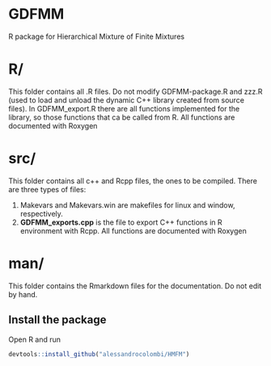 # GDFMM
R package for Hierarchical Mixture of Finite Mixtures

# R/
This folder contains all .R files. Do not modify GDFMM-package.R and zzz.R (used to load and unload the dynamic C++ library created from source files). In GDFMM_export.R there are all functions implemented for the library, so those functions that ca be called from R. All functions are documented with Roxygen 

# src/
This folder contains all c++ and Rcpp files, the ones to be compiled. There are three types of files:
1. Makevars and Makevars.win are makefiles for linux and window, respectively.
2. **GDFMM_exports.cpp** is the file to export C++ functions in R environment with Rcpp. All functions are documented with Roxygen

# man/
This folder contains the Rmarkdown files for the documentation. Do not edit by hand.

## Install the package
Open R and run
```R
devtools::install_github("alessandrocolombi/HMFM") 
```






